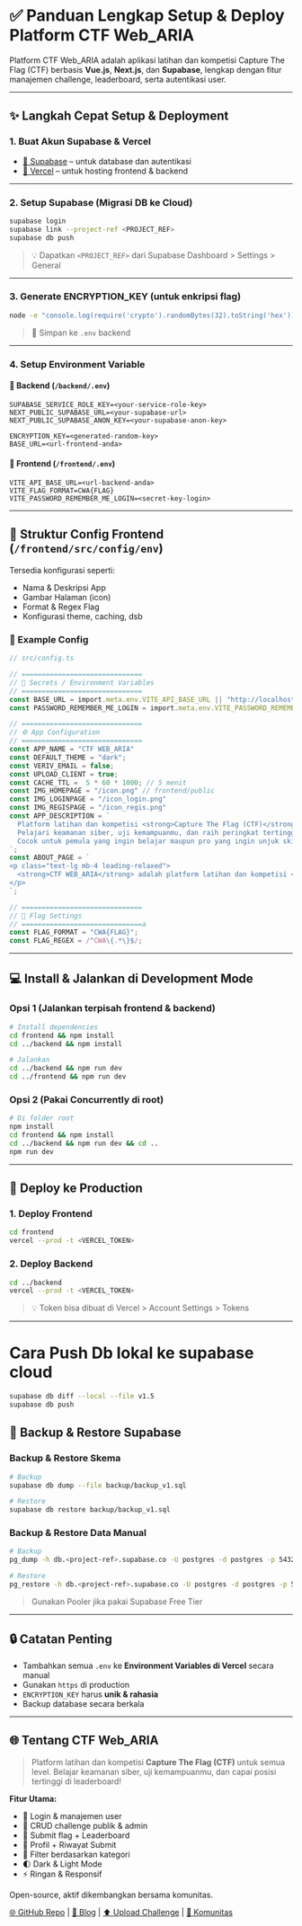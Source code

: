 # ✅ Panduan Lengkap Setup & Deploy Platform CTF Web_ARIA

Platform CTF Web_ARIA adalah aplikasi latihan dan kompetisi Capture The Flag (CTF) berbasis **Vue.js**, **Next.js**, dan **Supabase**, lengkap dengan fitur manajemen challenge, leaderboard, serta autentikasi user.

---

## ✨ Langkah Cepat Setup & Deployment

### 1. Buat Akun Supabase & Vercel
- [🔗 Supabase](https://supabase.com) – untuk database dan autentikasi
- [🔗 Vercel](https://vercel.com) – untuk hosting frontend & backend

---

### 2. Setup Supabase (Migrasi DB ke Cloud)

```bash
supabase login
supabase link --project-ref <PROJECT_REF>
supabase db push
```

> 💡 Dapatkan `<PROJECT_REF>` dari Supabase Dashboard > Settings > General

---

### 3. Generate ENCRYPTION_KEY (untuk enkripsi flag)
```bash
node -e "console.log(require('crypto').randomBytes(32).toString('hex'))"
```
> 🔐 Simpan ke `.env` backend

---

### 4. Setup Environment Variable

#### 📁 Backend (`/backend/.env`)
```env
SUPABASE_SERVICE_ROLE_KEY=<your-service-role-key>
NEXT_PUBLIC_SUPABASE_URL=<your-supabase-url>
NEXT_PUBLIC_SUPABASE_ANON_KEY=<your-supabase-anon-key>

ENCRYPTION_KEY=<generated-random-key>
BASE_URL=<url-frontend-anda>
```

#### 📁 Frontend (`/frontend/.env`)
```env
VITE_API_BASE_URL=<url-backend-anda>
VITE_FLAG_FORMAT=CWA{FLAG}
VITE_PASSWORD_REMEMBER_ME_LOGIN=<secret-key-login>
```

---

## 📂 Struktur Config Frontend (`/frontend/src/config/env`)

Tersedia konfigurasi seperti:
- Nama & Deskripsi App
- Gambar Halaman (icon)
- Format & Regex Flag
- Konfigurasi theme, caching, dsb

### 📂 Example Config
```ts
// src/config.ts

// ==============================
// 🔐 Secrets / Environment Variables
// ==============================
const BASE_URL = import.meta.env.VITE_API_BASE_URL || "http://localhost:3000";
const PASSWORD_REMEMBER_ME_LOGIN = import.meta.env.VITE_PASSWORD_REMEMBER_ME_LOGIN || "secret123";

// ==============================
// ⚙️ App Configuration
// ==============================
const APP_NAME = "CTF WEB_ARIA"
const DEFAULT_THEME = "dark";
const VERIV_EMAIL = false;
const UPLOAD_CLIENT = true;
const CACHE_TTL =  5 * 60 * 1000; // 5 menit
const IMG_HOMEPAGE = "/icon.png" // frontend/public
const IMG_LOGINPAGE = "/icon_login.png"
const IMG_REGISPAGE = "/icon_regis.png"
const APP_DESCRIPTION = `
  Platform latihan dan kompetisi <strong>Capture The Flag (CTF)</strong> untuk semua level. 
  Pelajari keamanan siber, uji kemampuanmu, dan raih peringkat tertinggi di leaderboard!<br/>
  Cocok untuk pemula yang ingin belajar maupun pro yang ingin unjuk skill.
`;
const ABOUT_PAGE = `
<p class="text-lg mb-4 leading-relaxed">
  <strong>CTF WEB_ARIA</strong> adalah platform latihan dan kompetisi <strong>Capture The Flag (CTF)</strong> berbasis <strong>Vue.js</strong>, <strong>Supabase</strong>, dan <strong>TailwindCSS</strong>. Dibuat untuk semua level: pemula hingga pro.
</p>
`;

// ==============================
// 🏁 Flag Settings
// ==============================a
const FLAG_FORMAT = "CWA{FLAG}";
const FLAG_REGEX = /^CWA\{.*\}$/;
```

---

## 💻 Install & Jalankan di Development Mode

### Opsi 1 (Jalankan terpisah frontend & backend)
```bash
# Install dependencies
cd frontend && npm install
cd ../backend && npm install

# Jalankan
cd ../backend && npm run dev
cd ../frontend && npm run dev
```

### Opsi 2 (Pakai Concurrently di root)
```bash
# Di folder root
npm install
cd frontend && npm install
cd ../backend && npm run dev && cd ..
npm run dev
```

---

## 🚢 Deploy ke Production

### 1. Deploy Frontend
```bash
cd frontend
vercel --prod -t <VERCEL_TOKEN>
```

### 2. Deploy Backend
```bash
cd ../backend
vercel --prod -t <VERCEL_TOKEN>
```

> 💡 Token bisa dibuat di Vercel > Account Settings > Tokens

---

# Cara Push Db lokal ke supabase cloud
```bash
supabase db diff --local --file v1.5
supabase db push
```

## 📆 Backup & Restore Supabase

### Backup & Restore Skema
```bash
# Backup
supabase db dump --file backup/backup_v1.sql

# Restore
supabase db restore backup/backup_v1.sql
```

### Backup & Restore Data Manual
```bash
# Backup
pg_dump -h db.<project-ref>.supabase.co -U postgres -d postgres -p 5432 -F c -f full_backup.dump

# Restore
pg_restore -h db.<project-ref>.supabase.co -U postgres -d postgres -p 5432 -c full_backup.dump
```

> Gunakan Pooler jika pakai Supabase Free Tier

---

## 🔒 Catatan Penting
- Tambahkan semua `.env` ke **Environment Variables di Vercel** secara manual
- Gunakan `https` di production
- `ENCRYPTION_KEY` harus **unik & rahasia**
- Backup database secara berkala

---

## 🌐 Tentang CTF Web_ARIA

> Platform latihan dan kompetisi **Capture The Flag (CTF)** untuk semua level. Belajar keamanan siber, uji kemampuanmu, dan capai posisi tertinggi di leaderboard!

**Fitur Utama:**
- 🔐 Login & manajemen user
- 🧩 CRUD challenge publik & admin
- 🏁 Submit flag + Leaderboard
- 👤 Profil + Riwayat Submit
- 🎯 Filter berdasarkan kategori
- 🌓 Dark & Light Mode
- ⚡ Ringan & Responsif

Open-source, aktif dikembangkan bersama komunitas.

[🌐 GitHub Repo](https://github.com/ariafatah0711/ctf) | [📖 Blog](https://ariaf.my.id/blog/ctf_web) | [⬆️ Upload Challenge](/#/challenges/upload) | [💬 Komunitas](https://s.id/dev-universe)


